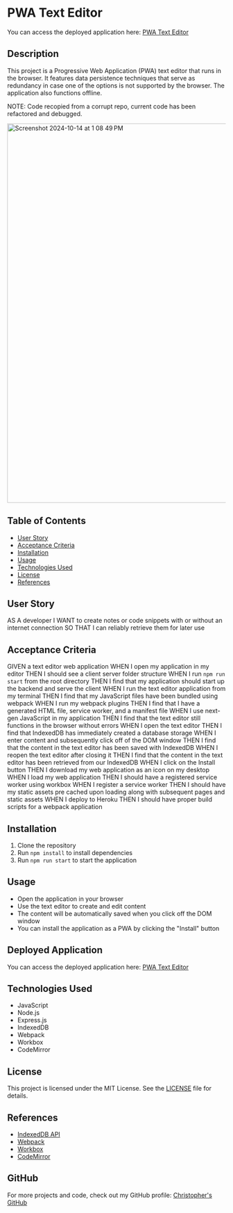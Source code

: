 # PWA Text Editor

You can access the deployed application here: [PWA Text Editor](https://pwa-text-editor-uv82.onrender.com)

## Description

This project is a Progressive Web Application (PWA) text editor that runs in the browser. It features data persistence techniques that serve as redundancy in case one of the options is not supported by the browser. The application also functions offline.

NOTE: Code recopied from a corrupt repo, current code has been refactored and debugged.

<img width="873" alt="Screenshot 2024-10-14 at 1 08 49 PM" src="https://github.com/user-attachments/assets/d974a845-3827-43b1-a380-380277a2dbde">

## Table of Contents

- [User Story](#user-story)
- [Acceptance Criteria](#acceptance-criteria)
- [Installation](#installation)
- [Usage](#usage)
- [Technologies Used](#technologies-used)
- [License](#license)
- [References](#references)

## User Story

AS A developer
I WANT to create notes or code snippets with or without an internet connection
SO THAT I can reliably retrieve them for later use

## Acceptance Criteria

GIVEN a text editor web application
WHEN I open my application in my editor
THEN I should see a client server folder structure
WHEN I run `npm run start` from the root directory
THEN I find that my application should start up the backend and serve the client
WHEN I run the text editor application from my terminal
THEN I find that my JavaScript files have been bundled using webpack
WHEN I run my webpack plugins
THEN I find that I have a generated HTML file, service worker, and a manifest file
WHEN I use next-gen JavaScript in my application
THEN I find that the text editor still functions in the browser without errors
WHEN I open the text editor
THEN I find that IndexedDB has immediately created a database storage
WHEN I enter content and subsequently click off of the DOM window
THEN I find that the content in the text editor has been saved with IndexedDB
WHEN I reopen the text editor after closing it
THEN I find that the content in the text editor has been retrieved from our IndexedDB
WHEN I click on the Install button
THEN I download my web application as an icon on my desktop
WHEN I load my web application
THEN I should have a registered service worker using workbox
WHEN I register a service worker
THEN I should have my static assets pre cached upon loading along with subsequent pages and static assets
WHEN I deploy to Heroku
THEN I should have proper build scripts for a webpack application

## Installation

1. Clone the repository
2. Run `npm install` to install dependencies
3. Run `npm run start` to start the application

## Usage

- Open the application in your browser
- Use the text editor to create and edit content
- The content will be automatically saved when you click off the DOM window
- You can install the application as a PWA by clicking the "Install" button

## Deployed Application

You can access the deployed application here: [PWA Text Editor](https://pwa-text-editor-uv82.onrender.com)

## Technologies Used

- JavaScript
- Node.js
- Express.js
- IndexedDB
- Webpack
- Workbox
- CodeMirror

## License

This project is licensed under the MIT License. See the [LICENSE](LICENSE) file for details.

## References

- [IndexedDB API](https://developer.mozilla.org/en-US/docs/Web/API/IndexedDB_API)
- [Webpack](https://webpack.js.org/)
- [Workbox](https://developers.google.com/web/tools/workbox)
- [CodeMirror](https://codemirror.net/)

## GitHub

For more projects and code, check out my GitHub profile: [Christopher's GitHub](https://github.com/Christopher)
